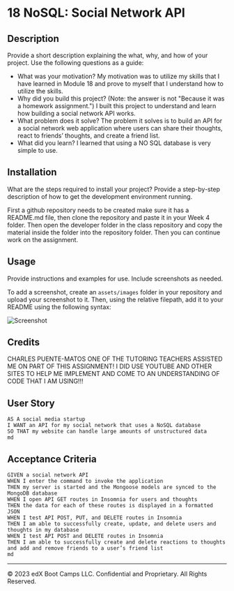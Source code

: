 # 18 NoSQL: Social Network API

## Description

Provide a short description explaining the what, why, and how of your project. Use the following questions as a guide:

- What was your motivation?
 My motivation was to utilize my skills that I have learned in Module 18 and prove to myself that I understand how to utilize the skills.
- Why did you build this project? (Note: the answer is not "Because it was a homework assignment.")
  I built this project to understand and learn how building a social network API works.
- What problem does it solve?
The problem it solves is to build an API for a social network web application where users can share their thoughts, react to friends’ thoughts, and create a friend list.
- What did you learn?
I learned that using a NO SQL database is very simple to use.

## Installation

What are the steps required to install your project? Provide a step-by-step description of how to get the development environment running.

First a github repository needs to be created make sure it has a README.md file, then clone the repository and paste it in your Week 4 folder. Then open the developer folder in the class repository and copy the material inside the folder into the repository folder. Then you can continue work on the assignment.

## Usage

Provide instructions and examples for use. Include screenshots as needed.

To add a screenshot, create an `assets/images` folder in your repository and upload your screenshot to it. Then, using the relative filepath, add it to your README using the following syntax:

    
  ![Screenshot](./assets/images/)
    

## Credits
CHARLES PUENTE-MATOS ONE OF THE TUTORING TEACHERS ASSISTED ME ON PART OF THIS ASSIGNMENT!
I DID USE YOUTUBE AND OTHER SITES TO HELP ME IMPLEMENT AND COME TO AN UNDERSTANDING OF CODE THAT I AM USING!!!

## User Story

```
AS A social media startup
I WANT an API for my social network that uses a NoSQL database
SO THAT my website can handle large amounts of unstructured data
md

```

## Acceptance Criteria

```
GIVEN a social network API
WHEN I enter the command to invoke the application
THEN my server is started and the Mongoose models are synced to the MongoDB database
WHEN I open API GET routes in Insomnia for users and thoughts
THEN the data for each of these routes is displayed in a formatted JSON
WHEN I test API POST, PUT, and DELETE routes in Insomnia
THEN I am able to successfully create, update, and delete users and thoughts in my database
WHEN I test API POST and DELETE routes in Insomnia
THEN I am able to successfully create and delete reactions to thoughts and add and remove friends to a user’s friend list
md
```
---
© 2023 edX Boot Camps LLC. Confidential and Proprietary. All Rights Reserved.

